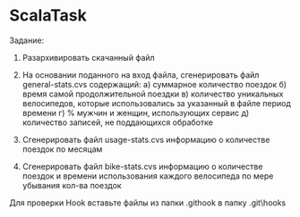 # ScalaTask

Задание:
1. Разархивировать скачанный файл
2. На основании поданного на вход файла, сгенерировать файл general-stats.cvs содержащий:
    a) суммарное количество поездок
    б) время самой продолжительной поездки
    в) количество уникальных велосипедов, которые использовались за указанный в файле период времени
    г) % мужчин и женщин, использующих сервис
    д) количество записей, не поддающихся обработке

3. Сгенерировать файл usage-stats.cvs информацию о количестве поездок по месяцам
4. Сгенерировать файл bike-stats.cvs информацию о количестве поездок и времени использования каждого велосипеда по мере убывания кол-ва поездок

Для проверки  Hook вставьте файлы из папки .githook в папку .git\hooks



